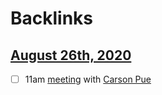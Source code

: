 
# Backlinks
## [August 26th, 2020](<August 26th, 2020.md>)
- [ ] 11am [meeting](<meeting.md>) with [Carson Pue](<Carson Pue.md>)

